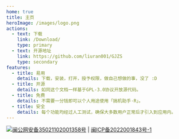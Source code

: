 ```yaml
---
home: true
title: 主页
heroImage: /images/logo.png
actions:
  - text: 下载
    link: /Download/
    type: primary
  - text: 开源地址
    link: https://github.com/liuran001/GJZS
    type: secondary
features:
  - title: 易用
    details: 下载，安装，打开，授予权限，做自己想做的事，没了 :D
  - title: 开源
    details: 如同这个文档一样基于GPL-3.0协议开放源代码。
  - title: 免费
    details: 不需要一分钱即可以个人用途使用「搞机助手·R」。
  - title: 安全
    details: 每个功能均经过人工测试，确保大多数用户正常后才引入到应用内。
---
```


<div class="footer"><a target="_blank" href="http://www.beian.gov.cn/portal/registerSystemInfo?recordcode=35021102001358"><img src="https://www.qqcn.xyz/beian.png"/>闽公网安备35021102001358号</a> | <a target="_blank" rel="noopener" href="https://beian.miit.gov.cn/"><span>闽ICP备2022001843号-1</span></a></div>
